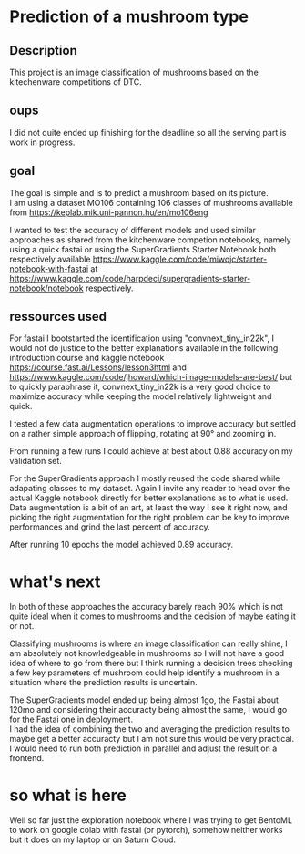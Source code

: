 # Prediction of a mushroom type

## Description
This project is an image classification of mushrooms based on the kitechenware competitions of DTC. 

## oups
I did not quite ended up finishing for the deadline so all the serving part is work in progress. 

## goal
The goal is simple and is to predict a mushroom based on its picture.  
I am using a dataset MO106 containing 106 classes of mushrooms available from https://keplab.mik.uni-pannon.hu/en/mo106eng  

I wanted to test the accuracy of different models and used similar approaches as shared from the kitchenware competion notebooks, namely using a quick fastai or using the SuperGradients Starter Notebook  both respectively available https://www.kaggle.com/code/miwojc/starter-notebook-with-fastai at  https://www.kaggle.com/code/harpdeci/supergradients-starter-notebook/notebook respectively.  

## ressources used
For fastai I bootstarted the identification using "convnext_tiny_in22k", I would not do justice to the better explanations available in the following introduction course and kaggle notebook https://course.fast.ai/Lessons/lesson3html and https://www.kaggle.com/code/jhoward/which-image-models-are-best/ but to quickly paraphrase it, convnext_tiny_in22k is a very good choice to maximize accuracy while keeping the model relatively lightweight and quick.  

I tested a few data augmentation operations to improve accuracy but settled on a rather simple approach of flipping, rotating at 90° and zooming in. 

From running a few runs I could achieve at best about 0.88 accuracy on my validation set. 


For the SuperGradients approach I mostly reused the code shared while adapating classes to my dataset. Again I invite any reader to head over the actual Kaggle notebook directly for better explanations as to what is used.   
Data augmentation is a bit of an art, at least the way I see it right now, and picking the right augmentation for the right problem can be key to improve performances and grind the last percent of accuracy.   

After running 10 epochs the model achieved 0.89 accuracy.  


# what's next
In both of these approaches the accuracy barely reach 90% which is not quite ideal when it comes to mushrooms and the decision of maybe eating it or not.

Classifying mushrooms is where an image classification can really shine, I am absolutely not knowledgeable in mushrooms so I will not have a good idea of where to go from there but I think running a decision trees checking a few key parameters of mushroom could help identify a mushroom in a situation where the prediction results is uncertain.    


The SuperGradients model ended up being almost 1go, the Fastai about 120mo and considering their accuracty being almost the same, I would go for the Fastai one in deployment.  
I had the idea of combining the two and averaging the prediction results to maybe get a better accuracty but I am not sure this would be very practical.  
I would need to run both prediction in parallel and adjust the result on a frontend.   

# so what is here

Well so far just the exploration notebook where I was trying to get BentoML to work on google colab with fastai (or pytorch), somehow neither works but it does on my laptop or on Saturn Cloud.   





	
	